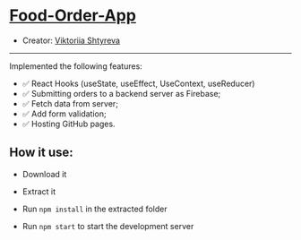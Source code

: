# [Food-Order-App](https://victoriiashtyreva.github.io/Food-Order-App/)
* Creator: [Viktoriia Shtyreva](https://github.com/VictoriiaShtyreva)
_____
Implemented the following features:
- :white_check_mark: React Hooks (useState, useEffect, UseContext, useReducer)
- :white_check_mark: Submitting orders to a backend server as Firebase;
- :white_check_mark: Fetch data from server;
- :white_check_mark: Add form validation;
- :white_check_mark: Hosting GitHub pages.

## How it use:

- Download it

- Extract it

- Run `npm install` in the extracted folder

- Run `npm start` to start the development server


